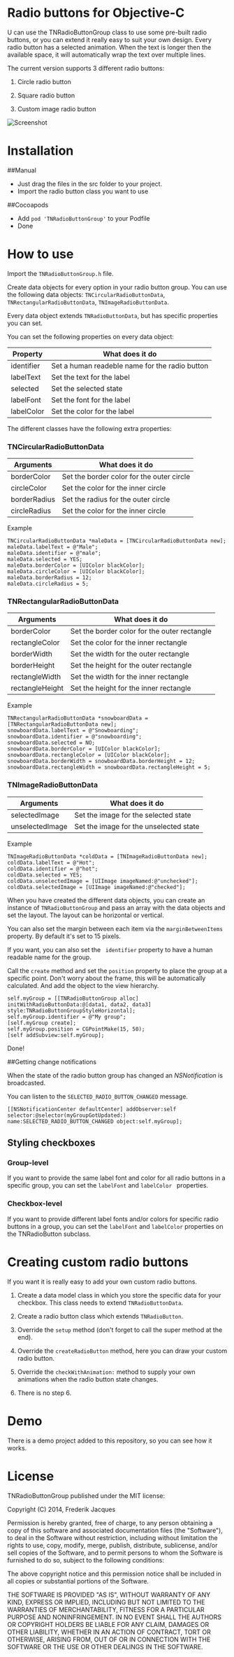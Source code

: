 Radio buttons for Objective-C
=========================

U can use the TNRadioButtonGroup class to use some pre-built radio buttons, or you can extend it really easy to suit your own design.
Every radio button has a selected animation.  When the text is longer then the available space, it will automatically wrap the text over multiple lines.

The current version supports 3 different radio buttons:

1. Circle radio button

2. Square radio button

3. Custom image radio button

![Screenshot](http://cl.ly/VBJJ/tnradiobuttongroup.png)

Installation
=============

##Manual
* Just drag the files in the src folder to your project.
* Import the radio button class you want to use

##Cocoapods
* Add ``` pod 'TNRadioButtonGroup' ``` to your Podfile
* Done

How to use
==========

Import the ```TNRadioButtonGroup.h``` file.

Create data objects for every option in your radio button group.  You can use the following data objects: ```TNCircularRadioButtonData```, ```TNRectangularRadioButtonData```, ```TNImageRadioButtonData```.

Every data object extends ```TNRadioButtonData```, but has specific properties you can set.

You can set the following properties on every data object:

Property  | What does it do
 ------------- | ------------- 
 identifier    | Set a human readeble name for the radio button
 labelText    | Set the text for the label
 selected    | Set the selected state
 labelFont    | Set the font for the label
 labelColor    | Set the color for the label

The different classes have the following extra properties:

### TNCircularRadioButtonData

Arguments  | What does it do
 ------------- | ------------- 
 borderColor    | Set the border color for the outer circle
 circleColor    | Set the color for the inner circle
 borderRadius    | Set the radius for the outer circle
 circleRadius    | Set the color for the inner circle

Example
 
    TNCircularRadioButtonData *maleData = [TNCircularRadioButtonData new];
    maleData.labelText = @"Male";
    maleData.identifier = @"male";
    maleData.selected = YES;
    maleData.borderColor = [UIColor blackColor];
    maleData.circleColor = [UIColor blackColor];
    maleData.borderRadius = 12;
    maleData.circleRadius = 5;
 
### TNRectangularRadioButtonData

Arguments  | What does it do
 ------------- | ------------- 
 borderColor    | Set the border color for the outer rectangle
 rectangleColor    | Set the color for the inner rectangle
 borderWidth    | Set the width for the outer rectangle
 borderHeight    | Set the height for the outer rectangle
 rectangleWidth    | Set the width for the inner rectangle
 rectangleHeight    | Set the height for the inner rectangle
 
Example

    TNRectangularRadioButtonData *snowboardData = [TNRectangularRadioButtonData new];
    snowboardData.labelText = @"Snowboarding";
    snowboardData.identifier = @"snowboarding";
    snowboardData.selected = NO;
    snowboardData.borderColor = [UIColor blackColor];
    snowboardData.rectangleColor = [UIColor blackColor];
    snowboardData.borderWidth = snowboardData.borderHeight = 12;
    snowboardData.rectangleWidth = snowboardData.rectangleHeight = 5;

### TNImageRadioButtonData

Arguments  | What does it do
 ------------- | ------------- 
 selectedImage    | Set the image for the selected state
 unselectedImage    | Set the image for the unselected state
 
Example 

    TNImageRadioButtonData *coldData = [TNImageRadioButtonData new];
    coldData.labelText = @"Hot";
    coldData.identifier = @"hot";
    coldData.selected = YES;
    coldData.unselectedImage = [UIImage imageNamed:@"unchecked"];
    coldData.selectedImage = [UIImage imageNamed:@"checked"];

When you have created the different data objects, you can create an instance of ```TNRadioButtonGroup``` and pass an array with the data objects and set the layout. The layout can be horizontal or vertical.

You can also set the margin between each item via the ``` marginBetweenItems ``` property. By default it's set to 15 pixels.

If you want, you can also set the ``` identifier``` property to have a human readable name for the group.

Call the ```create``` method and set the ```position``` property to place the group at a specific point.  Don't worry about the frame, this will be automatically calculated.
And add the object to the view hierarchy.

    self.myGroup = [[TNRadioButtonGroup alloc] initWithRadioButtonData:@[data1, data2, data3] style:TNRadioButtonGroupStyleHorizontal];
    self.myGroup.identifier = @"My group";
    [self.myGroup create];
    self.myGroup.position = CGPointMake(15, 50);
    [self addSubview:self.myGroup];

Done!

##Getting change notifications

When the state of the radio button group has changed an _NSNotification_ is broadcasted.

You can listen to the ``` SELECTED_RADIO_BUTTON_CHANGED ``` message.

    [[NSNotificationCenter defaultCenter] addObserver:self selector:@selector(myGroupGotUpdated:) name:SELECTED_RADIO_BUTTON_CHANGED object:self.myGroup];

## Styling checkboxes
### Group-level
If you want to provide the same label font and color for all radio buttons in a specific group, you can set the ``` labelFont ``` and ```labelColor ``` properties.

### Checkbox-level
If you want to provide different label fonts and/or colors for specific radio buttons in a group, you can set the ``` labelFont ``` and ``` labelColor ``` properties on the TNRadioButton subclass.

Creating custom radio buttons
===========================
If you want it is really easy to add your own custom radio buttons.

1. Create a data model class in which you store the specific data for your checkbox. This class needs to extend ``` TNRadioButtonData ```.

2. Create a radio button class which extends ``` TNRadioButton ```.

3. Override the ``` setup ``` method (don't forget to call the super method at the end).

4. Override the ``` createRadioButton ``` method, here you can draw your custom radio button.

5. Override the ``` checkWithAnimation: ``` method to supply your own animations when the radio button state changes.

6. There is no step 6.


Demo
=====
There is a demo project added to this repository, so you can see how it works.

License
=======
TNRadioButtonGroup published under the MIT license:

Copyright (C) 2014, Frederik Jacques

Permission is hereby granted, free of charge, to any person obtaining a copy of this software and associated documentation files (the "Software"), to deal in the Software without restriction, including without limitation the rights to use, copy, modify, merge, publish, distribute, sublicense, and/or sell copies of the Software, and to permit persons to whom the Software is furnished to do so, subject to the following conditions:

The above copyright notice and this permission notice shall be included in all copies or substantial portions of the Software.

THE SOFTWARE IS PROVIDED "AS IS", WITHOUT WARRANTY OF ANY KIND, EXPRESS OR IMPLIED, INCLUDING BUT NOT LIMITED TO THE WARRANTIES OF MERCHANTABILITY, FITNESS FOR A PARTICULAR PURPOSE AND NONINFRINGEMENT. IN NO EVENT SHALL THE AUTHORS OR COPYRIGHT HOLDERS BE LIABLE FOR ANY CLAIM, DAMAGES OR OTHER LIABILITY, WHETHER IN AN ACTION OF CONTRACT, TORT OR OTHERWISE, ARISING FROM, OUT OF OR IN CONNECTION WITH THE SOFTWARE OR THE USE OR OTHER DEALINGS IN THE SOFTWARE. 